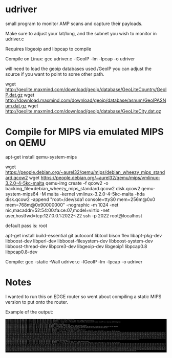 # udriver
small program to monitor AMP scans and capture their payloads.

Make sure to adjust your lat/long, and the subnet you wish to monitor in udriver.c

Requires libgeoip and libpcap to compile

Compile on Linux: gcc udriver.c -lGeoIP -lm -lpcap -o udriver

will need to load the geoip databases used /GeoIP you can adjust the source if you want to point to some other path.

wget http://geolite.maxmind.com/download/geoip/database/GeoLiteCountry/GeoIP.dat.gz
wget http://download.maxmind.com/download/geoip/database/asnum/GeoIPASNum.dat.gz
wget http://geolite.maxmind.com/download/geoip/database/GeoLiteCity.dat.gz

# Compile for MIPS via emulated MIPS on QEMU

apt-get install qemu-system-mips

wget https://people.debian.org/~aurel32/qemu/mips/debian_wheezy_mips_standard.qcow2
wget https://people.debian.org/~aurel32/qemu/mips/vmlinux-3.2.0-4-5kc-malta
qemu-img create -f qcow2 -o backing_file=debian_wheezy_mips_standard.qcow2 disk.qcow2
qemu-system-mips64 -M malta -kernel vmlinux-3.2.0-4-5kc-malta -hda disk.qcow2 -append "root=/dev/sda1 console=ttyS0 mem=256m@0x0 mem=768m@0x90000000" -nographic -m 1024 -net nic,macaddr=52:54:00:fa:ce:07,model=virtio -net user,hostfwd=tcp:127.0.0.1:2022-:22
ssh -p 2022 root@localhost

default pass is: root

apt-get install build-essential git autoconf libtool bison flex libapt-pkg-dev libboost-dev libperl-dev libboost-filesystem-dev libboost-system-dev libboost-thread-dev libpcre3-dev libgeoip-dev libgeoip1 libpcap0.8 libpcap0.8-dev

Compile: gcc -static -Wall udriver.c -lGeoIP -lm -lpcap -o udriver

# Notes
I wanted to run this on EDGE router so went about compiling a static MIPS version to put onto the router.

Example of the output: 



![Image of udriver in operation](https://raw.githubusercontent.com/Estella/udriver/master/2018-09-22_20-05-47.png)
